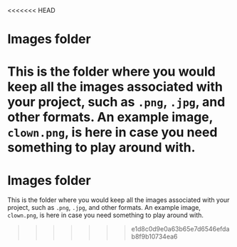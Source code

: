 <<<<<<< HEAD
# Images folder

This is the folder where you would keep all the images associated with your project, such as `.png`, `.jpg`, and other formats. An example image, `clown.png`, is here in case you need something to play around with.
=======
# Images folder

This is the folder where you would keep all the images associated with your project, such as `.png`, `.jpg`, and other formats. An example image, `clown.png`, is here in case you need something to play around with.
>>>>>>> e1d8c0d9e0a63b65e7d6546efdab8f9b10734ea6
